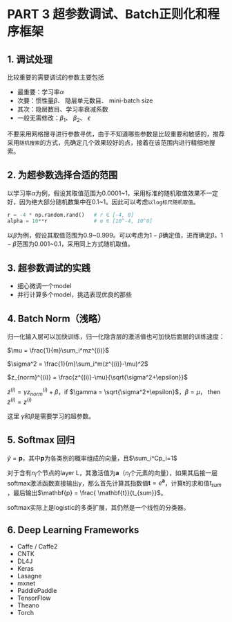 # PART 3 超参数调试、Batch正则化和程序框架

## 1. 调试处理

比较重要的需要调试的参数主要包括 

- 最重要：学习率$\alpha$ 
- 次要：惯性量$\beta$、 隐层单元数目、 mini-batch size
- 其次：隐层数目、学习率衰减系数
- 一般无需修改：$\beta_1$、 $\beta_2$、 $\epsilon$

不要采用网格搜寻进行参数寻优，由于不知道哪些参数是比较重要和敏感的，推荐采用`随机搜索`的方式，先确定几个效果较好的点，接着在该范围内进行精细地搜索。

## 2. 为超参数选择合适的范围

以学习率$\alpha$为例，假设其取值范围为0.0001~1，采用标准的随机取值效果不一定好，因为绝大部分随机数集中在0.1~1。因此可以考虑`以log标尺随机取值`。

```python
r = -4 * np.random.rand()	# r ∈ [-4, 0]
alpha = 10**r				# α ∈ [10^-4, 10^0]
```

以$\beta$为例，假设其取值范围为0.9~0.999。可以考虑为$1-\beta$确定值，进而确定$\beta$。$1-\beta$范围为0.001~0.1，采用同上方式随机取值。

## 3. 超参数调试的实践

- 细心微调一个model
- 并行计算多个model，挑选表现优良的那些

## 4. Batch Norm（浅略）

归一化输入层可以加快训练，归一化隐含层的激活值也可加快后面层的训练速度：

$\mu = \frac{1}{m}\sum_i^mz^{(i)}$

$\sigma^2 = \frac{1}{m}\sum_i^m(z^{(i)}-\mu)^2$

$z_{norm}^{(i)} = \frac{z^{(i)}-\mu}{\sqrt{\sigma^2+\epsilon}}$

$\widetilde{z}^{(i)} = \gamma z_{norm}^{(i)}+\beta$，if $\gamma = \sqrt{\sigma^2+\epsilon}$，$\beta = \mu$， then $\widetilde{z}^{(i)} =   z^{(i)}$

这里 $\gamma$和$\beta$是需要学习的超参数。

## 5. Softmax 回归

$\hat{y} = \mathbf{p}$，其中$\mathbf{p}$为各类别的概率组成的向量，且$\sum_i^Cp_i=1$

对于含有$n_l​$个节点的layer L，其激活值为$\mathbf{a}​$（$n_l​$个元素的向量），如果其后接一层softmax激活函数直接输出y，那么首先计算其指数值$\mathbf{t} = e^\mathbf{a}​$，计算$\mathbf{t}​$的求和值$t_{sum}​$，最后输出$\mathbf{p} = \frac{ \mathbf{t}}{t_{sum}}​$。

softmax实际上是logistic的多类扩展，其仍然是一个线性的分类器。

## 6. Deep Learning Frameworks

- Caffe / Caffe2
- CNTK
- DL4J
- Keras
- Lasagne
- mxnet
- PaddlePaddle
- TensorFlow
- Theano
- Torch

